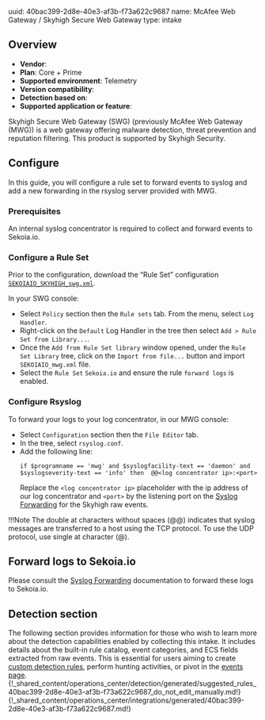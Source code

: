 uuid: 40bac399-2d8e-40e3-af3b-f73a622c9687
name: McAfee Web Gateway / Skyhigh Secure Web Gateway
type: intake

## Overview
  - **Vendor**:
- **Plan**: Core + Prime
- **Supported environment**: Telemetry
- **Version compatibility**:
- **Detection based on**:
- **Supported application or feature**:

Skyhigh Secure Web Gateway (SWG) (previously McAfee Web Gateway (MWG)) is a web gateway offering malware detection, threat prevention and reputation filtering.
This product is supported by Skyhigh Security.




## Configure

In this guide, you will configure a rule set to forward events to syslog and add a new forwarding in the rsyslog server provided with MWG.

### Prerequisites

An internal syslog concentrator is required to collect and forward events to Sekoia.io.

### Configure a Rule Set

Prior to the configuration, download the “Rule Set” configuration [`SEKOIAIO_SKYHIGH_swg.xml`](/assets/operation_center/integration_catalog/network/skyhigh_secure_web_gateway/SEKOIAIO_SKYHIGH_swg.xml).


In your SWG console:

- Select `Policy` section then the `Rule sets` tab. From the menu, select `Log Handler`.
- Right-click on the `Default` Log Handler in the tree then select `Add > Rule Set from Library...`.
- Once the `Add from Rule Set library` window opened, under the `Rule Set Library` tree, click on the `Import from file...` button and import `SEKOIAIO_mwg.xml` file.
- Select the `Rule Set` `Sekoia.io` and ensure the rule `forward logs` is enabled.


### Configure Rsyslog

To forward your logs to your log concentrator, in our MWG console:

- Select `Configuration` section then the `File Editor` tab.
- In the tree, select `rsyslog.conf`.
- Add the following line:
  ```
  if $programname == 'mwg' and $syslogfacility-text == 'daemon' and $syslogseverity-text == 'info' then  @@<log concentrator ip>:<port>
  ```
  Replace the `<log concentrator ip>` placeholder with the ip address of our log concentrator and `<port>` by the listening port on the [Syslog Forwarding](../../../ingestion_methods/sekoiaio_forwarder/) for the Skyhigh raw events.

!!!Note
  The double at characters without spaces (@@) indicates that syslog messages are transferred to a host using the TCP protocol. To use the UDP protocol, use single at character (@).


## Forward logs to Sekoia.io

Please consult the [Syslog Forwarding](../../../ingestion_methods/sekoiaio_forwarder/) documentation to forward these logs to Sekoia.io.

## Detection section

The following section provides information for those who wish to learn more about the detection capabilities enabled by collecting this intake. It includes details about the built-in rule catalog, event categories, and ECS fields extracted from raw events. This is essential for users aiming to create [custom detection rules](/docs/xdr/features/detect/sigma.md), perform hunting activities, or pivot in the [events page](/docs/xdr/features/investigate/events.md).
{!_shared_content/operations_center/detection/generated/suggested_rules_40bac399-2d8e-40e3-af3b-f73a622c9687_do_not_edit_manually.md!}
{!_shared_content/operations_center/integrations/generated/40bac399-2d8e-40e3-af3b-f73a622c9687.md!}

